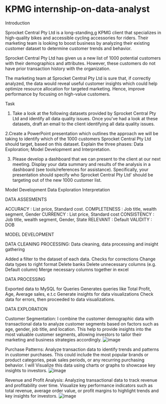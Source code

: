 # KPMG internship-on-data-analyst

Introduction

Sprocket Central Pty Ltd is a long-standing,g KPMG client that specializes in high-quality bikes and accessible cycling accessories for riders. Their marketing team is looking to boost business by analyzing their existing customer dataset to determine customer trends and behavior.

Sprocket Central Pty Ltd has given us a new list of 1000 potential customers with their demographics and attributes. However, these customers do not have prior transaction history with the organization.

The marketing team at Sprocket Central Pty Ltd is sure that, if correctly analyzed, the data would reveal useful customer insights which could help optimize resource allocation for targeted marketing. Hence, improve performance by focusing on high-value customers.



Task

1. Take a look at the following datasets provided by Sprocket Central Pty Ltd and identify all data quality issues. Once you've had a look at these datasets, draft an email to the client identifying all data quality issues. 

2.Create a PowerPoint presentation which outlines the approach we will be taking to identify which of the 1000 customers Sprocket Central Pty Ltd should target, based on this dataset. Explain the three phases:  Data Exploration; Model Development and Interpretation.

3. Please develop a dashboard that we can present to the client at our next meeting. Display your data summary and results of the analysis in a dashboard (see tools/references for assistance). Specifically, your presentation should specify who Sprocket Central Pty Ltd' should be targeting out of the new 1000 customer list. 



Model Development
Data Exploration
Interpretation

DATA ASSESMENTS
  
ACCURACY : List price, Standard cost. 
COMPLETENESS : Job title, wealth segment, Gender
CURRENCY : List price, Standard cost
CONSISTENCY : Job title, wealth segment, Gender, State
RELEVANT : Default
VALIDITY : DOB

MODEL DEVELOPMENT

DATA CLEANING PROCESSING: Data cleaning, data processing and insight gathering


Added a filter to the dataset of each data.
Checks for corrections
Change data types to right format
Delete banks 
Delete unnecessary columns (e.g. Default column)
Merge necessary columns together in excel

DATA PROCESSING

Exported data to MySQL for Queries
Generates queries like Total Profit, Age, Average sales, e.t.c
Generate insights for data visualizations
Check data for errors, then proceeded to data visualizations.

DATA EXPLORATION

Customer Segmentation: 
I combine the customer demographic data with transactional data to analyze customer segments based on factors such as age, gender, job title, and location. This help to provide insights into the most valuable customer segments, allowing investors to tailor their marketing and business strategies accordingly.
![image](https://github.com/Remyproject/kpmginternship-on-data-analyst/assets/122668722/74df7743-da8e-4838-88f9-22c633e7d756)

Purchase Patterns:
Analyze transaction data to identify trends and patterns in customer purchases. This could include the most popular brands or product categories, peak sales periods, or any recurring purchasing behavior. I will Visualize this data using charts or graphs to showcase key insights to investors.
![image](https://github.com/Remyproject/kpmginternship-on-data-analyst/assets/122668722/cec36f17-e7d3-49fd-8b9c-986999a8d45f)

Revenue and Profit Analysis:
Analyzing transactional data to track revenue and profitability over time. Visualize key performance indicators such as total revenue, average order value, or profit margins to highlight trends and key insights for investors.
![image](https://github.com/Remyproject/kpmginternship-on-data-analyst/assets/122668722/f5d4f54e-2422-4a74-b183-66a515dd1f63)







  
 


